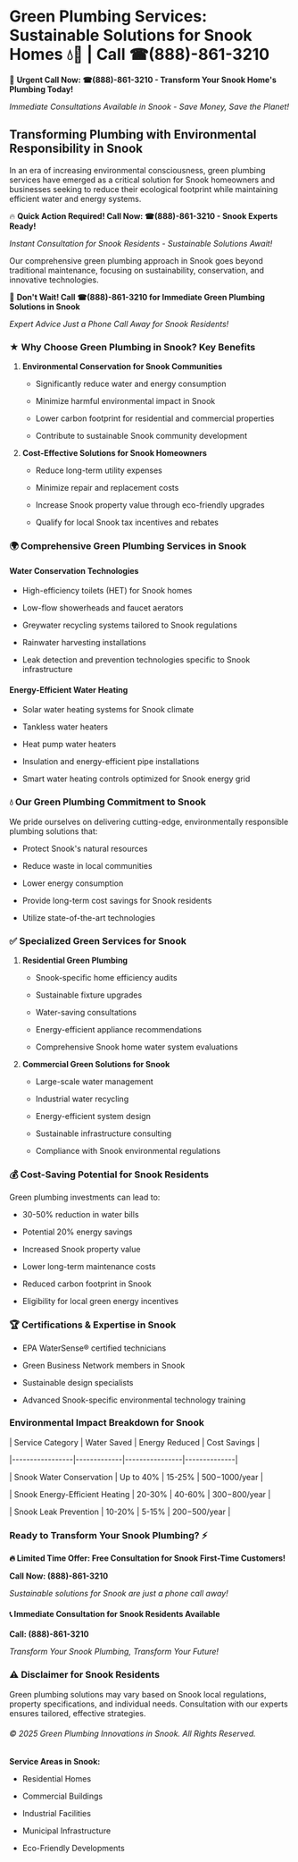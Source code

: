 # Green Plumbing Services: Sustainable Solutions for Snook Homes 💧🌿 | Call ☎(888)-861-3210

🚨 **Urgent Call Now: ☎(888)-861-3210 - Transform Your Snook Home's Plumbing Today!**
*Immediate Consultations Available in Snook - Save Money, Save the Planet!*

## Transforming Plumbing with Environmental Responsibility in Snook

In an era of increasing environmental consciousness, green plumbing services have emerged as a critical solution for Snook homeowners and businesses seeking to reduce their ecological footprint while maintaining efficient water and energy systems. 

🔥 **Quick Action Required! Call Now: ☎(888)-861-3210 - Snook Experts Ready!**
*Instant Consultation for Snook Residents - Sustainable Solutions Await!*

Our comprehensive green plumbing approach in Snook goes beyond traditional maintenance, focusing on sustainability, conservation, and innovative technologies.

🚨 **Don't Wait! Call ☎(888)-861-3210 for Immediate Green Plumbing Solutions in Snook**
*Expert Advice Just a Phone Call Away for Snook Residents!*

### ★ Why Choose Green Plumbing in Snook? Key Benefits

1. **Environmental Conservation for Snook Communities** 
   - Significantly reduce water and energy consumption
   - Minimize harmful environmental impact in Snook
   - Lower carbon footprint for residential and commercial properties
   - Contribute to sustainable Snook community development

2. **Cost-Effective Solutions for Snook Homeowners** 
   - Reduce long-term utility expenses
   - Minimize repair and replacement costs
   - Increase Snook property value through eco-friendly upgrades
   - Qualify for local Snook tax incentives and rebates

### 🌍 Comprehensive Green Plumbing Services in Snook

#### Water Conservation Technologies
- High-efficiency toilets (HET) for Snook homes
- Low-flow showerheads and faucet aerators
- Greywater recycling systems tailored to Snook regulations
- Rainwater harvesting installations
- Leak detection and prevention technologies specific to Snook infrastructure

#### Energy-Efficient Water Heating
- Solar water heating systems for Snook climate
- Tankless water heaters
- Heat pump water heaters
- Insulation and energy-efficient pipe installations
- Smart water heating controls optimized for Snook energy grid

### 💧 Our Green Plumbing Commitment to Snook

We pride ourselves on delivering cutting-edge, environmentally responsible plumbing solutions that:
- Protect Snook's natural resources
- Reduce waste in local communities
- Lower energy consumption
- Provide long-term cost savings for Snook residents
- Utilize state-of-the-art technologies

### ✅ Specialized Green Services for Snook

1. **Residential Green Plumbing**
   - Snook-specific home efficiency audits
   - Sustainable fixture upgrades
   - Water-saving consultations
   - Energy-efficient appliance recommendations
   - Comprehensive Snook home water system evaluations

2. **Commercial Green Solutions for Snook**
   - Large-scale water management
   - Industrial water recycling
   - Energy-efficient system design
   - Sustainable infrastructure consulting
   - Compliance with Snook environmental regulations

### 💰 Cost-Saving Potential for Snook Residents

Green plumbing investments can lead to:
- 30-50% reduction in water bills
- Potential 20% energy savings
- Increased Snook property value
- Lower long-term maintenance costs
- Reduced carbon footprint in Snook
- Eligibility for local green energy incentives

### 🏆 Certifications & Expertise in Snook

- EPA WaterSense® certified technicians
- Green Business Network members in Snook
- Sustainable design specialists
- Advanced Snook-specific environmental technology training

### Environmental Impact Breakdown for Snook

| Service Category | Water Saved | Energy Reduced | Cost Savings |
|-----------------|-------------|----------------|--------------|
| Snook Water Conservation | Up to 40% | 15-25% | $500-$1000/year |
| Snook Energy-Efficient Heating | 20-30% | 40-60% | $300-$800/year |
| Snook Leak Prevention | 10-20% | 5-15% | $200-$500/year |

### Ready to Transform Your Snook Plumbing? ⚡

**🔥 Limited Time Offer: Free Consultation for Snook First-Time Customers!**

**Call Now: (888)-861-3210**
*Sustainable solutions for Snook are just a phone call away!*

#### 📞 Immediate Consultation for Snook Residents Available

**Call: (888)-861-3210**
*Transform Your Snook Plumbing, Transform Your Future!*

### ⚠️ Disclaimer for Snook Residents

Green plumbing solutions may vary based on Snook local regulations, property specifications, and individual needs. Consultation with our experts ensures tailored, effective strategies.

###### © 2025 Green Plumbing Innovations in Snook. All Rights Reserved.

**Service Areas in Snook:** 
- Residential Homes
- Commercial Buildings
- Industrial Facilities
- Municipal Infrastructure
- Eco-Friendly Developments